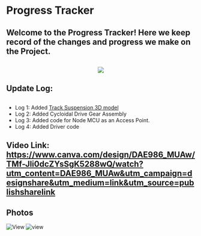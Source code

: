 # Progress Tracker

## Welcome to the Progress Tracker! Here we keep record of the changes and progress we make on the  Project.
## 


<div align="center">
  <a href="https://github.com/warp007x/Deus-Ex-Machina">
    <img src="https://monophy.com/media/4JpvyNYuyf0aI/monophy.gif">
  </a>
  
</div>


## Update Log:
##

- Log 1: Added [Track Suspension 3D model](https://thangs.com/Let's%20Print/Tank%20and%20Tracktor%20TRACKS%20for%203D%20PRINTING%20(RC)-48440?utm_source=youtube&utm_medium=video&utm_content=inf&utm_campaign=lets_print)
- Log 2: Added Cycloidal Drive Gear Assembly
- Log 3: Added code for Node MCU as an Access Point.
- Log 4: Added Driver code

## Video Link: https://www.canva.com/design/DAE986_MUAw/TMf-Jli0dcZYsSgK5288wQ/watch?utm_content=DAE986_MUAw&utm_campaign=designshare&utm_medium=link&utm_source=publishsharelink

## Photos

![View](https://user-images.githubusercontent.com/90892206/162629972-125f6f44-7606-407d-9441-ce87d327ebe2.jpeg)
![view](https://user-images.githubusercontent.com/90892206/162629991-8ba34dce-7aaa-46b4-9087-03beb516c984.jpeg)

